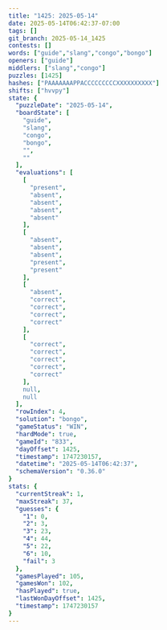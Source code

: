 ```yaml
---
title: "1425: 2025-05-14"
date: 2025-05-14T06:42:37-07:00
tags: []
git_branch: 2025-05-14_1425
contests: []
words: ["guide","slang","congo","bongo"]
openers: ["guide"]
middlers: ["slang","congo"]
puzzles: [1425]
hashes: ["PAAAAAAAPPACCCCCCCCCXXXXXXXXXX"]
shifts: ["hvvpy"]
state: {
  "puzzleDate": "2025-05-14",
  "boardState": [
    "guide",
    "slang",
    "congo",
    "bongo",
    "",
    ""
  ],
  "evaluations": [
    [
      "present",
      "absent",
      "absent",
      "absent",
      "absent"
    ],
    [
      "absent",
      "absent",
      "absent",
      "present",
      "present"
    ],
    [
      "absent",
      "correct",
      "correct",
      "correct",
      "correct"
    ],
    [
      "correct",
      "correct",
      "correct",
      "correct",
      "correct"
    ],
    null,
    null
  ],
  "rowIndex": 4,
  "solution": "bongo",
  "gameStatus": "WIN",
  "hardMode": true,
  "gameId": "833",
  "dayOffset": 1425,
  "timestamp": 1747230157,
  "datetime": "2025-05-14T06:42:37",
  "schemaVersion": "0.36.0"
}
stats: {
  "currentStreak": 1,
  "maxStreak": 37,
  "guesses": {
    "1": 0,
    "2": 3,
    "3": 23,
    "4": 44,
    "5": 22,
    "6": 10,
    "fail": 3
  },
  "gamesPlayed": 105,
  "gamesWon": 102,
  "hasPlayed": true,
  "lastWonDayOffset": 1425,
  "timestamp": 1747230157
}
---
```

<!-- more -->
